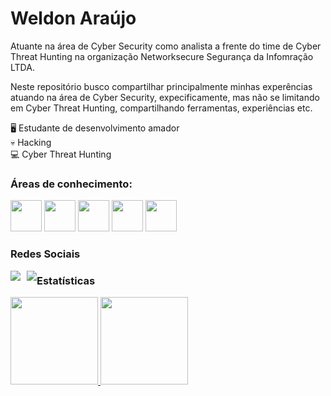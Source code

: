 <h1>Weldon Araújo</h1>

Atuante na área de Cyber Security como analista a frente do time de Cyber Threat Hunting na organização Networksecure Segurança da Infomração LTDA.

Neste repositório busco compartilhar principalmente minhas experências atuando na área de Cyber Security, expecificamente, mas não se limitando em Cyber Threat Hunting, compartilhando ferramentas, experiências etc.

<div style="display: inline">
  
🖥️ Estudante de desenvolvimento amador<br />
💀 Hacking<br />
💻 Cyber Threat Hunting<br />

</div>

<h3>Áreas de conhecimento:</h3>

<div style="display: inline">
  
  <img width='50' height='50' src="https://cdn.jsdelivr.net/gh/devicons/devicon/icons/python/python-original.svg" />
  <img width='50' height='50' src="https://cdn.jsdelivr.net/gh/devicons/devicon/icons/bash/bash-original.svg" />
  <img width='50' height='50' src="https://cdn.jsdelivr.net/gh/devicons/devicon/icons/html5/html5-original.svg" />
  <img width='50' height='50' src="https://cdn.jsdelivr.net/gh/devicons/devicon/icons/docker/docker-original.svg" />
  <img width='50' height='50' src="https://cdn.jsdelivr.net/gh/devicons/devicon/icons/linux/linux-original.svg" />
  
  
</div>

<h3>Redes Sociais</h3>

<div>
<!-- Redes Sociais -->
<a href="https://br.linkedin.com/in/weldon-araujo-01" style="float: left; margin-right: 10px;">
    <img src="https://img.shields.io/badge/linkedin-%230077B5.svg?style=for-the-badge&logo=linkedin&logoColor=white">
</a>

<a href="https://medium.com/@weldonaraujo" style="float: left;">
    <img src="https://img.shields.io/badge/Medium-12100E?style=for-the-badge&logo=medium&logoColor=white">
</a>

</div>

<h3></h3>

<h3>Estatísticas</h3>

<!-- Estatisticas -->
<div>
<a href="https://github.com/weldon-araujo">
<img loading="lazy" height="140em" src="https://github-readme-stats.vercel.app/api/top-langs/?username=weldon-araujo&layout=compact&langs_count=7&theme=dracula"/>
<img loading="lazy" height="140em" src="https://github-readme-stats.vercel.app/api?username=weldon-araujo&show_icons=true&theme=dracula&include_all_commits=true&count_private=true"/>
</div>

